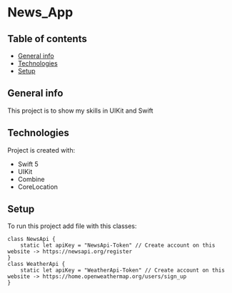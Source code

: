 # News_App

## Table of contents
* [General info](#general-info)
* [Technologies](#technologies)
* [Setup](#setup)

## General info
This project is to show my skills in UIKit and Swift  
	
## Technologies
Project is created with:
* Swift 5
* UIKit
* Combine
* CoreLocation
	
## Setup
To run this project add file with this classes:

```
class NewsApi {
    static let apiKey = "NewsApi-Token" // Create account on this website -> https://newsapi.org/register
}
class WeatherApi {
    static let apiKey = "WeatherApi-Token" // Create account on this website -> https://home.openweathermap.org/users/sign_up
}
```
